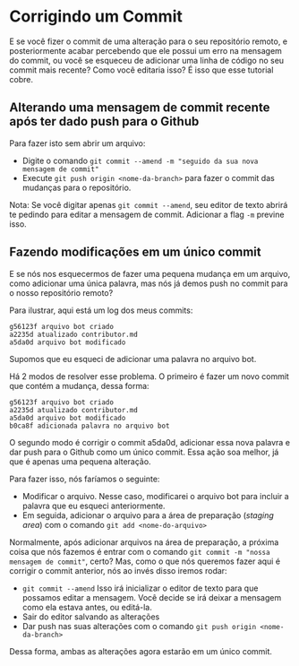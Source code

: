 # Corrigindo um Commit

E se você fizer o commit de uma alteração para o seu repositório remoto, e posteriormente acabar percebendo que ele possui um erro na mensagem do commit, ou você se esqueceu de adicionar uma linha de código no seu commit mais recente?
Como você editaria isso? É isso que esse tutorial cobre.

## Alterando uma mensagem de commit recente após ter dado push para o Github

Para fazer isto sem abrir um arquivo:
*   Digite o comando ```git commit --amend -m "seguido da sua nova mensagem de commit"```
*   Execute ```git push origin <nome-da-branch>``` para fazer o commit das mudanças para o repositório.

Nota: Se você digitar apenas ```git commit --amend```, seu editor de texto abrirá te pedindo para editar a mensagem de commit.
Adicionar a flag ``-m`` previne isso.

## Fazendo modificações em um único commit

E se nós nos esquecermos de fazer uma pequena mudança em um arquivo, como adicionar uma única palavra, mas nós já demos push no commit para o nosso repositório remoto?

Para ilustrar, aqui está um log dos meus commits:
```
g56123f arquivo bot criado
a2235d atualizado contributor.md
a5da0d arquivo bot modificado
```

Supomos que eu esqueci de adicionar uma palavra no arquivo bot.

Há 2 modos de resolver esse problema. O primeiro é fazer um novo commit que contém a mudança, dessa forma:

```
g56123f arquivo bot criado
a2235d atualizado contributor.md
a5da0d arquivo bot modificado
b0ca8f adicionada palavra no arquivo bot
```

O segundo modo é corrigir o commit a5da0d, adicionar essa nova palavra e dar push para o Github como um único commit.
Essa ação soa melhor, já que é apenas uma pequena alteração.

Para fazer isso, nós faríamos o seguinte:
* Modificar o arquivo. Nesse caso, modificarei o arquivo bot para incluir a palavra que eu esqueci anteriormente.
* Em seguida, adicionar o arquivo para a área de preparação (*staging area*) com o comando ```git add <nome-do-arquivo>```

Normalmente, após adicionar arquivos na área de preparação, a próxima coisa que nós fazemos é entrar com o comando ```git commit -m "nossa mensagem de commit"```, certo?
Mas, como o que nós queremos fazer aqui é corrigir o commit anterior, nós ao invés disso iremos rodar:

* ```git commit --amend```
 Isso irá inicializar o editor de texto para que possamos editar a mensagem. Você decide se irá deixar a mensagem como ela estava antes, ou editá-la.
* Sair do editor salvando as alterações
* Dar push nas suas alterações com o comando ```git push origin <nome-da-branch>```

Dessa forma, ambas as alterações agora estarão em um único commit.
